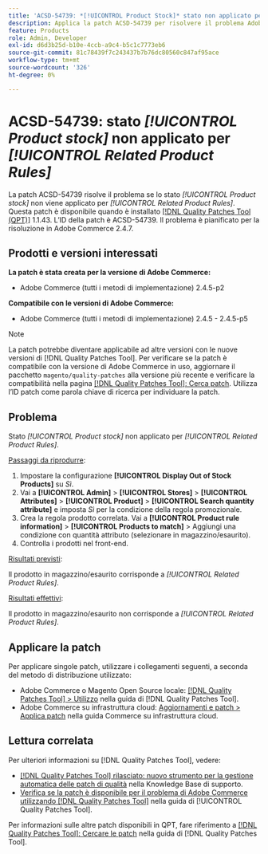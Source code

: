 ```yaml
---
title: 'ACSD-54739: *[!UICONTROL Product Stock]* stato non applicato per *[!UICONTROL Related Product Rules]*'
description: Applica la patch ACSD-54739 per risolvere il problema Adobe Commerce per il quale lo stato *[!UICONTROL Product Stock]* non è applicato per *[!UICONTROL Related Product Rules]*.
feature: Products
role: Admin, Developer
exl-id: d6d3b25d-b10e-4ccb-a9c4-b5c1c7773eb6
source-git-commit: 81c78439f7c243437b7b76dc80560c847af95ace
workflow-type: tm+mt
source-wordcount: '326'
ht-degree: 0%

---
```


# ACSD-54739: stato *[!UICONTROL Product stock]* non applicato per *[!UICONTROL Related Product Rules]*

La patch ACSD-54739 risolve il problema se lo stato *[!UICONTROL Product stock]* non viene applicato per *[!UICONTROL Related Product Rules]*. Questa patch è disponibile quando è installato [[!DNL Quality Patches Tool (QPT)]](https://experienceleague.adobe.com/it/docs/commerce-knowledge-base/kb/announcements/commerce-announcements/magento-quality-patches-released-new-tool-to-self-serve-quality-patches) 1.1.43. L’ID della patch è ACSD-54739. Il problema è pianificato per la risoluzione in Adobe Commerce 2.4.7.

## Prodotti e versioni interessati

**La patch è stata creata per la versione di Adobe Commerce:**

* Adobe Commerce (tutti i metodi di implementazione) 2.4.5-p2

**Compatibile con le versioni di Adobe Commerce:**

* Adobe Commerce (tutti i metodi di implementazione) 2.4.5 - 2.4.5-p5

>[!NOTE]
>
>La patch potrebbe diventare applicabile ad altre versioni con le nuove versioni di [!DNL Quality Patches Tool]. Per verificare se la patch è compatibile con la versione di Adobe Commerce in uso, aggiornare il pacchetto `magento/quality-patches` alla versione più recente e verificare la compatibilità nella pagina [[!DNL Quality Patches Tool]: Cerca patch](https://experienceleague.adobe.com/tools/commerce-quality-patches/index.html?lang=it). Utilizza l’ID patch come parola chiave di ricerca per individuare la patch.

## Problema

Stato *[!UICONTROL Product stock]* non applicato per *[!UICONTROL Related Product Rules]*.

<u>Passaggi da riprodurre</u>:

1. Impostare la configurazione **[!UICONTROL Display Out of Stock Products]** su *Sì*.
1. Vai a **[!UICONTROL Admin]** > **[!UICONTROL Stores]** > **[!UICONTROL Attributes]** > **[!UICONTROL Product]** > **[!UICONTROL Search quantity attribute]** e imposta *Sì* per la condizione della regola promozionale.
1. Crea la regola prodotto correlata. Vai a **[!UICONTROL Product rule information]** > **[!UICONTROL Products to match]** > Aggiungi una condizione con quantità attributo (selezionare in magazzino/esaurito).
1. Controlla i prodotti nel front-end.

<u>Risultati previsti</u>:

Il prodotto in magazzino/esaurito corrisponde a *[!UICONTROL Related Product Rules]*.

<u>Risultati effettivi</u>:

Il prodotto in magazzino/esaurito non corrisponde a *[!UICONTROL Related Product Rules]*.

## Applicare la patch

Per applicare singole patch, utilizzare i collegamenti seguenti, a seconda del metodo di distribuzione utilizzato:

* Adobe Commerce o Magento Open Source locale: [[!DNL Quality Patches Tool] > Utilizzo](/help/tools/quality-patches-tool/usage.md) nella guida di [!DNL Quality Patches Tool].
* Adobe Commerce su infrastruttura cloud: [Aggiornamenti e patch > Applica patch](https://experienceleague.adobe.com/docs/commerce-cloud-service/user-guide/develop/upgrade/apply-patches.html?lang=it) nella guida Commerce su infrastruttura cloud.

## Lettura correlata

Per ulteriori informazioni su [!DNL Quality Patches Tool], vedere:

* [[!DNL Quality Patches Tool] rilasciato: nuovo strumento per la gestione automatica delle patch di qualità](https://experienceleague.adobe.com/it/docs/commerce-knowledge-base/kb/announcements/commerce-announcements/magento-quality-patches-released-new-tool-to-self-serve-quality-patches) nella Knowledge Base di supporto.
* [Verifica se la patch è disponibile per il problema di Adobe Commerce utilizzando  [!DNL Quality Patches Tool]](/help/tools/quality-patches-tool/patches-available-in-qpt/check-patch-for-magento-issue-with-magento-quality-patches.md) nella guida di [!UICONTROL Quality Patches Tool].


Per informazioni sulle altre patch disponibili in QPT, fare riferimento a [[!DNL Quality Patches Tool]: Cercare le patch](https://experienceleague.adobe.com/tools/commerce-quality-patches/index.html?lang=it) nella guida di [!DNL Quality Patches Tool].
